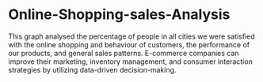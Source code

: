 # Online-Shopping-sales-Analysis


This graph analysed the percentage of people in all cities we were satisfied with the online shopping and behaviour of customers, the performance of our products, and general sales patterns. E-commerce companies can improve their marketing, inventory management, and consumer interaction strategies by utilizing data-driven decision-making.
